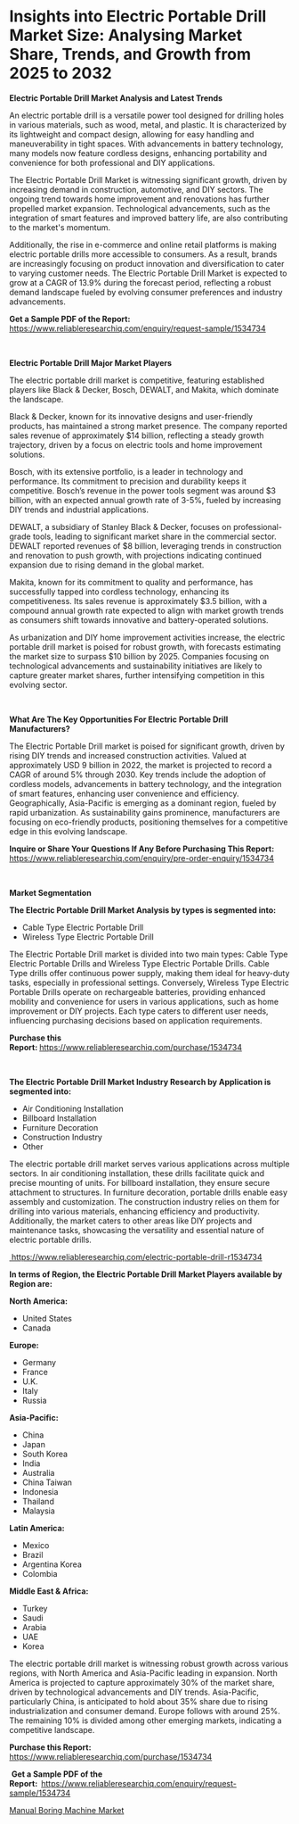 <p><h1>Insights into Electric Portable Drill Market Size: Analysing Market Share, Trends, and Growth from 2025 to 2032</h1></p><p><strong>Electric Portable Drill Market Analysis and Latest Trends</strong></p>
<p><p>An electric portable drill is a versatile power tool designed for drilling holes in various materials, such as wood, metal, and plastic. It is characterized by its lightweight and compact design, allowing for easy handling and maneuverability in tight spaces. With advancements in battery technology, many models now feature cordless designs, enhancing portability and convenience for both professional and DIY applications.</p><p>The Electric Portable Drill Market is witnessing significant growth, driven by increasing demand in construction, automotive, and DIY sectors. The ongoing trend towards home improvement and renovations has further propelled market expansion. Technological advancements, such as the integration of smart features and improved battery life, are also contributing to the market's momentum.</p><p>Additionally, the rise in e-commerce and online retail platforms is making electric portable drills more accessible to consumers. As a result, brands are increasingly focusing on product innovation and diversification to cater to varying customer needs. The Electric Portable Drill Market is expected to grow at a CAGR of 13.9% during the forecast period, reflecting a robust demand landscape fueled by evolving consumer preferences and industry advancements.</p></p>
<p><strong>Get a Sample PDF of the Report:&nbsp;</strong> <a href="https://www.reliableresearchiq.com/enquiry/request-sample/1534734?utm_campaign=1950&utm_medium=2&utm_source=Github&utm_content=ia&utm_term=17022025&utm_id=electric-portable-drill">https://www.reliableresearchiq.com/enquiry/request-sample/1534734</a></p>
<p>&nbsp;</p>
<p><strong>Electric Portable Drill Major Market Players</strong></p>
<p><p>The electric portable drill market is competitive, featuring established players like Black & Decker, Bosch, DEWALT, and Makita, which dominate the landscape. </p><p>Black & Decker, known for its innovative designs and user-friendly products, has maintained a strong market presence. The company reported sales revenue of approximately $14 billion, reflecting a steady growth trajectory, driven by a focus on electric tools and home improvement solutions.</p><p>Bosch, with its extensive portfolio, is a leader in technology and performance. Its commitment to precision and durability keeps it competitive. Bosch’s revenue in the power tools segment was around $3 billion, with an expected annual growth rate of 3-5%, fueled by increasing DIY trends and industrial applications.</p><p>DEWALT, a subsidiary of Stanley Black & Decker, focuses on professional-grade tools, leading to significant market share in the commercial sector. DEWALT reported revenues of $8 billion, leveraging trends in construction and renovation to push growth, with projections indicating continued expansion due to rising demand in the global market.</p><p>Makita, known for its commitment to quality and performance, has successfully tapped into cordless technology, enhancing its competitiveness. Its sales revenue is approximately $3.5 billion, with a compound annual growth rate expected to align with market growth trends as consumers shift towards innovative and battery-operated solutions.</p><p>As urbanization and DIY home improvement activities increase, the electric portable drill market is poised for robust growth, with forecasts estimating the market size to surpass $10 billion by 2025. Companies focusing on technological advancements and sustainability initiatives are likely to capture greater market shares, further intensifying competition in this evolving sector.</p></p>
<p>&nbsp;</p>
<p><strong>What Are The Key Opportunities For Electric Portable Drill Manufacturers?</strong></p>
<p><p>The Electric Portable Drill market is poised for significant growth, driven by rising DIY trends and increased construction activities. Valued at approximately USD 9 billion in 2022, the market is projected to record a CAGR of around 5% through 2030. Key trends include the adoption of cordless models, advancements in battery technology, and the integration of smart features, enhancing user convenience and efficiency. Geographically, Asia-Pacific is emerging as a dominant region, fueled by rapid urbanization. As sustainability gains prominence, manufacturers are focusing on eco-friendly products, positioning themselves for a competitive edge in this evolving landscape.</p></p>
<p><strong>Inquire or Share Your Questions If Any Before Purchasing This Report:</strong> <a href="https://www.reliableresearchiq.com/enquiry/pre-order-enquiry/1534734?utm_campaign=1950&utm_medium=2&utm_source=Github&utm_content=ia&utm_term=17022025&utm_id=electric-portable-drill">https://www.reliableresearchiq.com/enquiry/pre-order-enquiry/1534734</a></p>
<p>&nbsp;</p>
<p><strong>Market Segmentation</strong></p>
<p><strong>The Electric Portable Drill Market Analysis by types is segmented into:</strong></p>
<p><ul><li>Cable Type Electric Portable Drill</li><li>Wireless Type Electric Portable Drill</li></ul></p>
<p><p>The Electric Portable Drill market is divided into two main types: Cable Type Electric Portable Drills and Wireless Type Electric Portable Drills. Cable Type drills offer continuous power supply, making them ideal for heavy-duty tasks, especially in professional settings. Conversely, Wireless Type Electric Portable Drills operate on rechargeable batteries, providing enhanced mobility and convenience for users in various applications, such as home improvement or DIY projects. Each type caters to different user needs, influencing purchasing decisions based on application requirements.</p></p>
<p><strong>Purchase this Report:&nbsp;</strong><a href="https://www.reliableresearchiq.com/purchase/1534734?utm_campaign=1950&utm_medium=2&utm_source=Github&utm_content=ia&utm_term=17022025&utm_id=electric-portable-drill">https://www.reliableresearchiq.com/purchase/1534734</a></p>
<p>&nbsp;</p>
<p><strong>The Electric Portable Drill Market Industry Research by Application is segmented into:</strong></p>
<p><ul><li>Air Conditioning Installation</li><li>Billboard Installation</li><li>Furniture Decoration</li><li>Construction Industry</li><li>Other</li></ul></p>
<p><p>The electric portable drill market serves various applications across multiple sectors. In air conditioning installation, these drills facilitate quick and precise mounting of units. For billboard installation, they ensure secure attachment to structures. In furniture decoration, portable drills enable easy assembly and customization. The construction industry relies on them for drilling into various materials, enhancing efficiency and productivity. Additionally, the market caters to other areas like DIY projects and maintenance tasks, showcasing the versatility and essential nature of electric portable drills.</p></p>
<p><a href="https://www.reliableresearchiq.com/electric-portable-drill-r1534734?utm_campaign=1950&utm_medium=2&utm_source=Github&utm_content=ia&utm_term=17022025&utm_id=electric-portable-drill">&nbsp;https://www.reliableresearchiq.com/electric-portable-drill-r1534734</a></p>
<p><strong>In terms of Region, the Electric Portable Drill Market Players available by Region are:</strong></p>
<p>
    <p> <strong> North America: </strong>
        <ul>
            <li>United States</li>
            <li>Canada</li>
        </ul>
        </p> 
    <p> <strong> Europe: </strong>
        <ul>
            <li>Germany</li>
            <li>France</li>
            <li>U.K.</li>
            <li>Italy</li>
            <li>Russia</li>
        </ul>
        </p> 
    <p> <strong> Asia-Pacific: </strong>
        <ul>
            <li>China</li>
            <li>Japan</li>
            <li>South Korea</li>
            <li>India</li>
            <li>Australia</li>
            <li>China Taiwan</li>
            <li>Indonesia</li>
            <li>Thailand</li>
            <li>Malaysia</li>
        </ul>
        </p> 
    <p> <strong> Latin America: </strong>
        <ul>
            <li>Mexico</li>
            <li>Brazil</li>
            <li>Argentina Korea</li>
            <li>Colombia</li>
        </ul>
        </p> 
    <p> <strong> Middle East & Africa: </strong>
        <ul>
            <li>Turkey</li>
            <li>Saudi</li>
            <li>Arabia</li>
            <li>UAE</li>
            <li>Korea</li>
        </ul>
    </p>
    </p>
<p><p>The electric portable drill market is witnessing robust growth across various regions, with North America and Asia-Pacific leading in expansion. North America is projected to capture approximately 30% of the market share, driven by technological advancements and DIY trends. Asia-Pacific, particularly China, is anticipated to hold about 35% share due to rising industrialization and consumer demand. Europe follows with around 25%. The remaining 10% is divided among other emerging markets, indicating a competitive landscape.</p></p>
<p><strong>Purchase this Report: </strong><a href="https://www.reliableresearchiq.com/purchase/1534734?utm_campaign=1950&utm_medium=2&utm_source=Github&utm_content=ia&utm_term=17022025&utm_id=electric-portable-drill">https://www.reliableresearchiq.com/purchase/1534734</a></p>
<p>&nbsp;<strong>Get a Sample PDF of the Report:&nbsp;&nbsp;</strong><a href="https://www.reliableresearchiq.com/enquiry/request-sample/1534734?utm_campaign=1950&utm_medium=2&utm_source=Github&utm_content=ia&utm_term=17022025&utm_id=electric-portable-drill">https://www.reliableresearchiq.com/enquiry/request-sample/1534734</a></p>
<p><strong></strong></p>
<p><p><a href="https://github.com/OlenFleming68/Market-Research-Report-List-1/blob/main/manual-boring-machine-market.md?utm_campaign=1950&utm_medium=2&utm_source=Github&utm_content=ia&utm_term=17022025&utm_id=electric-portable-drill">Manual Boring Machine Market</a></p></p>